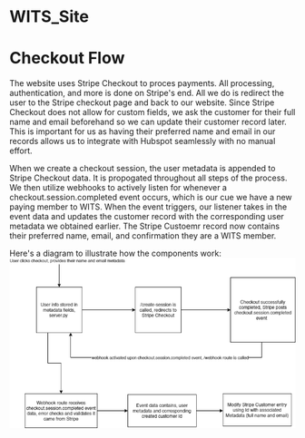 # WITS_Site

# Checkout Flow

The website uses Stripe Checkout to proces payments. All processing, authentication, and more is done on Stripe's end. All we do is redirect the user to the Stripe checkout page and back to our website. Since Stripe Checkout does not allow for custom fields, we ask the customer for their full name and email beforehand so we can update their customer record later. This is important for us as having their preferred name and email in our records allows us to integrate with Hubspot seamlessly with no manual effort.

When we create a checkout session, the user metadata is appended to Stripe Checkout data. It is propogated throughout all steps of the process. We then utilize webhooks to actively listen for whenever a checkout.session.completed event occurs, which is our cue we have a new paying member to WITS. When the event triggers, our listener takes in the event data and updates the customer record with the corresponding user metadata we obtained earlier. The Stripe Custoemr record now contains their preferred name, email, and confirmation they are a WITS member. 

Here's a diagram to illustrate how the components work:
![alt text](<DiagramWITS.png>)
